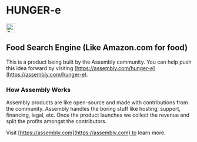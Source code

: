 # HUNGER-e

<a href="https://assembly.com/hunger-e/bounties?utm_campaign=assemblage&utm_source=hunger-e&utm_medium=repo_badge"><img src="https://asm-badger.herokuapp.com/hunger-e/badges/tasks.svg" height="24px" alt="Open Tasks" /></a>

## Food Search Engine (Like Amazon.com for food)

This is a product being built by the Assembly community. You can help push this idea forward by visiting [https://assembly.com/hunger-e](https://assembly.com/hunger-e).

### How Assembly Works

Assembly products are like open-source and made with contributions from the community. Assembly handles the boring stuff like hosting, support, financing, legal, etc. Once the product launches we collect the revenue and split the profits amongst the contributors.

Visit [https://assembly.com](https://assembly.com) to learn more.
